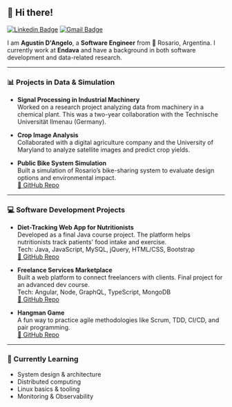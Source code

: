## 👋 Hi there!

[![Linkedin Badge](https://img.shields.io/badge/-agustindangelo-blue?style=flat-square&logo=Linkedin&logoColor=white&link=https://www.linkedin.com/in/agustindangelo/)](https://www.linkedin.com/in/agustindangelo/)
[![Gmail Badge](https://img.shields.io/badge/-dangeloagustinariel@gmail.com-c14438?style=flat-square&logo=Gmail&logoColor=white&link=mailto:dangeloagustinariel@gmail.com)](mailto:dangeloagustinariel@gmail.com)

I am **Agustín D'Angelo**, a **Software Engineer** from 📍 Rosario, Argentina. 
I currently work at **Endava** and have a background in both software development and data-related research.

---

### 📊 Projects in Data & Simulation

- **Signal Processing in Industrial Machinery**  
  Worked on a research project analyzing data from machinery in a chemical plant. This was a two-year collaboration with the Technische Universität Ilmenau (Germany).

- **Crop Image Analysis**  
  Collaborated with a digital agriculture company and the University of Maryland to analyze satellite images and predict crop yields.

- **Public Bike System Simulation**  
  Built a simulation of Rosario’s bike-sharing system to evaluate design options and environmental impact.  
  [🔗 GitHub Repo](https://github.com/agustindangelo/mibicitubici-simulacion)

---

### 💻 Software Development Projects

- **Diet-Tracking Web App for Nutritionists**  
  Developed as a final Java course project. The platform helps nutritionists track patients' food intake and exercise.  
  Tech: Java, JavaScript, MySQL, jQuery, HTML/CSS, Bootstrap  
  [🔗 GitHub Repo](https://github.com/agustindangelo/Java-UTN)

- **Freelance Services Marketplace**  
  Built a web platform to connect freelancers with clients. Final project for an advanced dev course.  
  Tech: Angular, Node, GraphQL, TypeScript, MongoDB  
  [🔗 GitHub Repo](https://github.com/GianfrancoRaselli/tp-backend)

- **Hangman Game**  
  A fun way to practice agile methodologies like Scrum, TDD, CI/CD, and pair programming.  
  [🔗 GitHub Repo](https://github.com/agustindangelo/ahorcado-tdd)

---

### 🌱 Currently Learning

- System design & architecture  
- Distributed computing  
- Linux basics & tooling
- Monitoring & Observability

